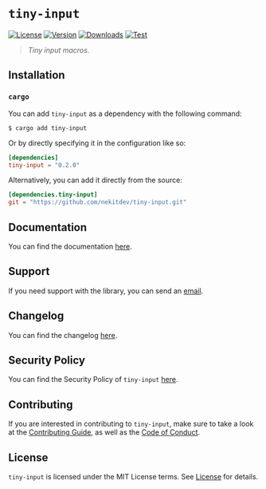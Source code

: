 # `tiny-input`

[![License][License Badge]][License]
[![Version][Version Badge]][Crate]
[![Downloads][Downloads Badge]][Crate]
[![Test][Test Badge]][Actions]

> *Tiny input macros.*

## Installation

### `cargo`

You can add `tiny-input` as a dependency with the following command:

```console
$ cargo add tiny-input
```

Or by directly specifying it in the configuration like so:

```toml
[dependencies]
tiny-input = "0.2.0"
```

Alternatively, you can add it directly from the source:

```toml
[dependencies.tiny-input]
git = "https://github.com/nekitdev/tiny-input.git"
```

## Documentation

You can find the documentation [here][Documentation].

## Support

If you need support with the library, you can send an [email][Email].

## Changelog

You can find the changelog [here][Changelog].

## Security Policy

You can find the Security Policy of `tiny-input` [here][Security].

## Contributing

If you are interested in contributing to `tiny-input`, make sure to take a look at the
[Contributing Guide][Contributing Guide], as well as the [Code of Conduct][Code of Conduct].

## License

`tiny-input` is licensed under the MIT License terms. See [License][License] for details.

[Email]: mailto:support@nekit.dev

[Discord]: https://nekit.dev/chat

[Actions]: https://github.com/nekitdev/tiny-input/actions

[Changelog]: https://github.com/nekitdev/tiny-input/blob/main/CHANGELOG.md
[Code of Conduct]: https://github.com/nekitdev/tiny-input/blob/main/CODE_OF_CONDUCT.md
[Contributing Guide]: https://github.com/nekitdev/tiny-input/blob/main/CONTRIBUTING.md
[Security]: https://github.com/nekitdev/tiny-input/blob/main/SECURITY.md

[License]: https://github.com/nekitdev/tiny-input/blob/main/LICENSE

[Crate]: https://crates.io/crates/tiny-input
[Documentation]: https://docs.rs/tiny-input

[License Badge]: https://img.shields.io/crates/l/tiny-input
[Version Badge]: https://img.shields.io/crates/v/tiny-input
[Downloads Badge]: https://img.shields.io/crates/dr/tiny-input
[Test Badge]: https://github.com/nekitdev/tiny-input/workflows/test/badge.svg
